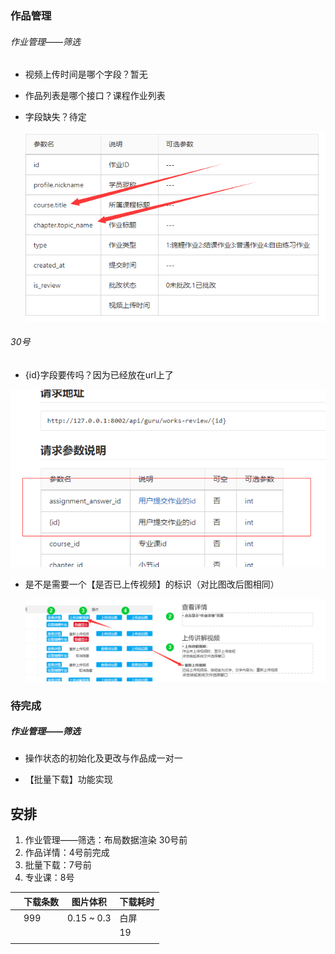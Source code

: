### 作品管理

###### 作业管理——筛选

- 视频上传时间是哪个字段？暂无

- 作品列表是哪个接口？课程作业列表

- 字段缺失？待定

  ![image-20200729153646945](image-20200729153646945.png)



###### 30号

- {id}字段要传吗？因为已经放在url上了

![image-20200730163110348](image-20200730163110348.png)

- 是不是需要一个【是否已上传视频】的标识（对比图改后图相同）

  ![image-20200730164255616](image-20200730164255616.png)





### 待完成

##### 作业管理——筛选

- 操作状态的初始化及更改与作品成一对一

- 【批量下载】功能实现



## 安排

1. 作业管理——筛选：布局数据渲染   30号前
2. 作品详情：4号前完成
3. 批量下载：7号前
4. 专业课：8号









|      | 下载条数 | 图片体积   | 下载耗时 |
| ---- | -------- | ---------- | -------- |
|      | 999      | 0.15 ~ 0.3 | 白屏     |
|      |          |            | 19       |
|      |          |            |          |

